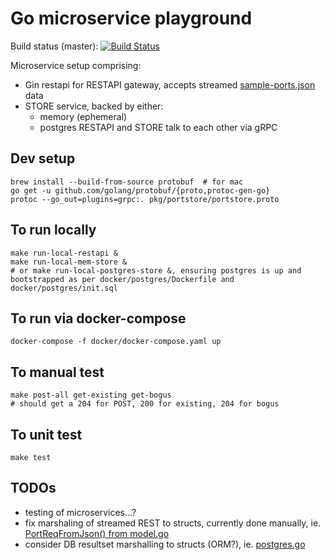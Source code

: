 Go microservice playground
==========================
Build status (master): [![Build Status](https://travis-ci.org/konrads/go-micros.svg?branch=master)](https://travis-ci.org/konrads/go-micros)

Microservice setup comprising:
* Gin restapi for RESTAPI gateway, accepts streamed [sample-ports.json](sample-ports.json) data
* STORE service, backed by either:
  * memory (ephemeral)
  * postgres
RESTAPI and STORE talk to each other via gRPC

Dev setup
---------
```
brew install --build-from-source protobuf  # for mac
go get -u github.com/golang/protobuf/{proto,protoc-gen-go}
protoc --go_out=plugins=grpc:. pkg/portstore/portstore.proto
```

To run locally
--------------
```
make run-local-restapi &
make run-local-mem-store &
# or make run-local-postgres-store &, ensuring postgres is up and bootstrapped as per docker/postgres/Dockerfile and docker/postgres/init.sql
```

To run via docker-compose
-------------------------
```
docker-compose -f docker/docker-compose.yaml up
```

To manual test
--------------
```
make post-all get-existing get-bogus
# should get a 204 for POST, 200 for existing, 204 for bogus
```

To unit test
------------
```
make test
```

TODOs
-----
* testing of microservices...?
* fix marshaling of streamed REST to structs, currently done manually, ie. [PortReqFromJson() from model.go](pkg/model/model.go)
* consider DB resultset marshalling to structs (ORM?), ie. [postgres.go](pkg/db/postgres.go)

